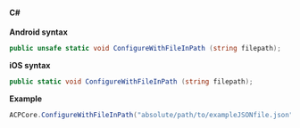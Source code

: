 #### C#

**Android syntax** 

```csharp
public unsafe static void ConfigureWithFileInPath (string filepath);
```

**iOS syntax**

```csharp
public static void ConfigureWithFileInPath (string filepath);
```

**Example**

```csharp
ACPCore.ConfigureWithFileInPath("absolute/path/to/exampleJSONfile.json");
```